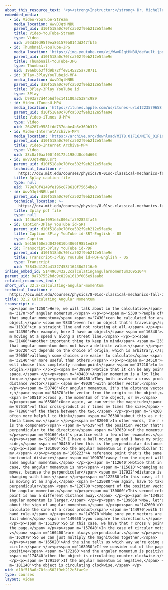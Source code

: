```yaml
---
about_this_resource_text: '<p><strong>Instructor:</strong> Dr. Michelle Tomasik</p>'
embedded_media:
  - id: Video-YouTube-Stream
    media_location: WwvDJqtHNBU
    parent_uid: d10f518a0c70fca502f9eb212e5fae9e
    title: Video-YouTube-Stream
    type: Video
    uid: a93d30d95f9ea861579b014dd247fbf5
  - id: Thumbnail-YouTube-JPG
    media_location: 'https://img.youtube.com/vi/WwvDJqtHNBU/default.jpg'
    parent_uid: d10f518a0c70fca502f9eb212e5fae9e
    title: Thumbnail-YouTube-JPG
    type: Thumbnail
    uid: 19a6b6b3ffd9b72ffe8145225a738711
  - id: 3Play-3PlayYouTubeid-MP4
    media_location: WwvDJqtHNBU
    parent_uid: d10f518a0c70fca502f9eb212e5fae9e
    title: 3Play-3Play YouTube id
    type: 3Play
    uid: b993a77d44b6dfec141180a25384c989
  - id: Video-iTunesU-MP4
    media_location: 'https://itunes.apple.com/us/itunes-u/id1223579658'
    parent_uid: d10f518a0c70fca502f9eb212e5fae9e
    title: Video-iTunes U-MP4
    type: Video
    uid: 264267e9581fdd737dabe4b3e369b319
  - id: Video-InternetArchive-MP4
    media_location: 'https://archive.org/download/MIT8.01F16/MIT8_01F16_L32v02_360p.mp4'
    parent_uid: d10f518a0c70fca502f9eb212e5fae9e
    title: Video-Internet Archive-MP4
    type: Video
    uid: 38c8af0aaf00f40172c198dd0cd6d603
  - id: WwvDJqtHNBU.srt
    parent_uid: d10f518a0c70fca502f9eb212e5fae9e
    technical_location: >-
      https://ocw.mit.edu/courses/physics/8-01sc-classical-mechanics-fall-2016/week-11-angular-momentum/32.2-calculating-angular-momentum/32.2-calculating-angular-momentum/WwvDJqtHNBU.srt
    title: 3play caption file
    type: null
    uid: 779e78f4149fe196c878610f75654be8
  - id: WwvDJqtHNBU.pdf
    parent_uid: d10f518a0c70fca502f9eb212e5fae9e
    technical_location: >-
      https://ocw.mit.edu/courses/physics/8-01sc-classical-mechanics-fall-2016/week-11-angular-momentum/32.2-calculating-angular-momentum/32.2-calculating-angular-momentum/WwvDJqtHNBU.pdf
    title: 3play pdf file
    type: null
    uid: 1446a01bef091e5c006cfa592823fa45
  - id: Caption-3Play YouTube id-SRT
    parent_uid: d10f518a0c70fca502f9eb212e5fae9e
    title: Caption-3Play YouTube id-SRT-English - US
    type: Caption
    uid: 5e156f60e3d0420810b4066f9851ed89
  - id: Transcript-3Play YouTube id-PDF
    parent_uid: d10f518a0c70fca502f9eb212e5fae9e
    title: Transcript-3Play YouTube id-PDF-English - US
    type: Transcript
    uid: 75843d4124b41327458f16438d2f16a0
inline_embed_id: 5144963432.2calculatingangularmomentum36951044
parent_uid: 9a737552bdc9c829a1610f005e91aabd
related_resources_text: ''
short_url: 32.2-calculating-angular-momentum
technical_location: >-
  https://ocw.mit.edu/courses/physics/8-01sc-classical-mechanics-fall-2016/week-11-angular-momentum/32.2-calculating-angular-momentum/32.2-calculating-angular-momentum
title: 32.2 Calculating Angular Momentum
transcript: >-
  <p><span m='1250'>Here, we will talk about in the calculation</span> <span
  m='3170'>of angular momentum.</span> </p><p><span m='5300'>People often forget
  that angular momentum</span> <span m='7430'>can be calculated for any
  object,</span> <span m='9830'>even for an object that's traveling</span> <span
  m='11310'>in a straight line and not rotating at all.</span> </p><p><span
  m='14390'>For example, here I have an object</span> <span m='16340'>with mass
  m moving at a speed v along a street line.</span> </p><p><span
  m='21460'>Another important thing to keep in mind</span> <span m='23320'>is
  that angular momentum does not have a definite value.</span> </p><p><span
  m='26720'>It depends on the choice of origin, which is arbitrary,</span> <span
  m='29650'>although some choices are easier to calculate</span> <span
  m='32140'>or more useful than others.</span> </p><p><span m='34510'>Here, I
  will choose this completely random point</span> <span m='37210'>to be my
  origin.</span> </p><p><span m='38890'>Notice that it can be any point in
  space.</span> </p><p><span m='43480'>Angular momentum is a lot like
  torque.</span> </p><p><span m='46480'>They both involve a cross product of a
  distance vector</span> <span m='49030'>with another vector.</span>
  </p><p><span m='50740'>For angular momentum, it's the distance vector
  r,</span> <span m='54670'>the vector from the origin to the object,</span>
  <span m='58510'>cross p, the momentum of the object, or mv.</span>
  </p><p><span m='65500'>Once again, we can write the magnitude</span> <span
  m='67510'>of this cross-product as r times mv times the size</span> <span
  m='71860'>of the theta between the two.</span> </p><p><span m='74260'>But it's
  often more helpful to think</span> <span m='76300'>about this as r times sine
  theta times mv.</span> </p><p><span m='82000'>In other words, the r sine theta
  is the component</span> <span m='84539'>of the position vector that's
  perpendicular to the direction</span> <span m='87039'>of the momentum.</span>
  </p><p><span m='90160'>Let's practice with a few other examples.</span>
  </p><p><span m='92960'>If I have a ball moving up and I have my origin at the
  side,</span> <span m='98450'>then this is the perpendicular distance.</span>
  </p><p><span m='101060'>So the angular momentum is r perpendicular times
  mv.</span> </p><p><span m='106223'>A reference point that's the same
  horizontal distance</span> <span m='109070'>away from the object will see the
  same angular momentum.</span> </p><p><span m='112640'>Notice that in this
  case, the angular momentum is not</span> <span m='115610'>changing as the ball
  moves, because the perpendicular</span> <span m='117922'>distance is not
  changing with time.</span> </p><p><span m='122580'>In this case, if the ball
  is moving at an angle,</span> <span m='125080'>we again, have to take the
  perpendicular</span> <span m='126780'>component of the position vector to find
  the angular momentum.</span> </p><p><span m='130800'>This second reference
  point is now a different distance away.</span> </p><p><span m='134830'>So the
  angular momentum is larger.</span> </p><p><span m='139660'>Now, let's talk
  about the sign of angular momentum.</span> </p><p><span m='142600'>You can
  calculate the sine of a cross product</span> <span m='144970'>with the right
  hand rule.</span> </p><p><span m='147070'>Make sure your vectors are tail to
  tail when</span> <span m='149650'>you compare the directions.</span>
  </p><p><span m='151390'>So in this case, we have that r cross v points into
  the page.</span> </p><p><span m='157640'>In the case of circular motion, r and
  v</span> <span m='160400'>are always perpendicular.</span> </p><p><span
  m='162079'>So we can just multiply the magnitudes together.</span>
  </p><p><span m='165020'>And the sine tells us which way we're going around the
  circle.</span> </p><p><span m='168950'>If we consider out of the page to be
  positive</span> <span m='172160'>and the angular momentum is positive,</span>
  <span m='174840'>then the object is circulating counter-clockwise.</span>
  </p><p><span m='179130'>If the angular momentum is negative,</span> <span
  m='181140'>the object is circulating clockwise.</span> </p>
uid: d10f518a0c70fca502f9eb212e5fae9e
type: courses
layout: video
---
```

